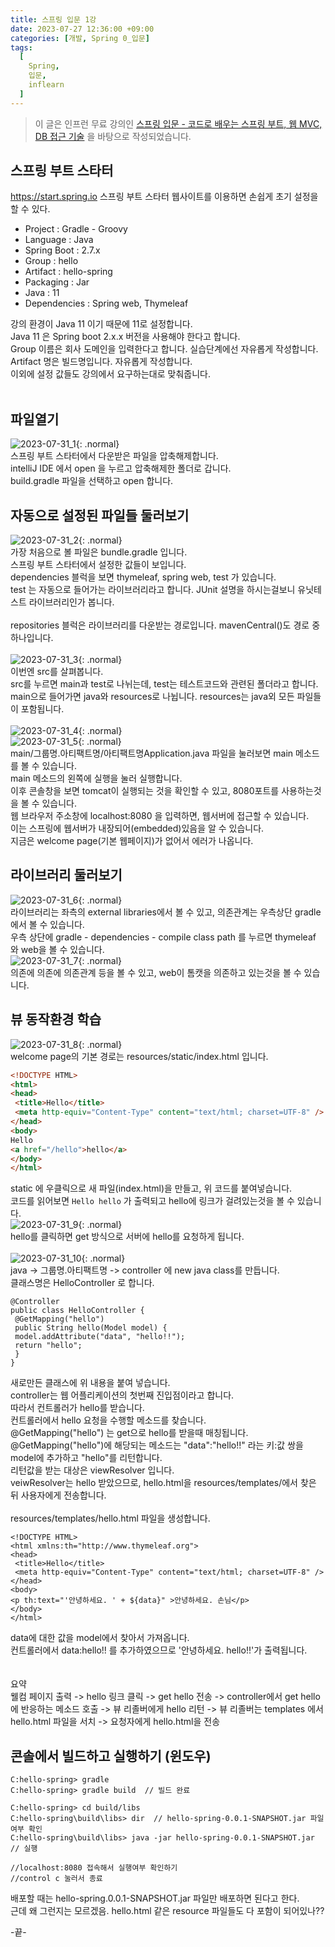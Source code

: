 ```yaml
---
title: 스프링 입문 1강
date: 2023-07-27 12:36:00 +09:00
categories: [개발, Spring 0_입문]
tags:
  [
    Spring,
	입문,
	inflearn
  ]
---
```


> 이 글은 인프런 무료 강의인 [스프링 입문 - 코드로 배우는 스프링 부트, 웹 MVC, DB 접근 기술](https://www.inflearn.com/course/%EC%8A%A4%ED%94%84%EB%A7%81-%EC%9E%85%EB%AC%B8-%EC%8A%A4%ED%94%84%EB%A7%81%EB%B6%80%ED%8A%B8) 을 바탕으로 작성되었습니다.<br>

## 스프링 부트 스타터
<https://start.spring.io>
스프링 부트 스타터 웹사이트를 이용하면 손쉽게 초기 설정을 할 수 있다.<br>

- Project : Gradle - Groovy
- Language : Java
- Spring Boot : 2.7.x
- Group : hello
- Artifact : hello-spring
- Packaging : Jar
- Java : 11
- Dependencies : Spring web, Thymeleaf

강의 환경이 Java 11 이기 때문에 11로 설정합니다.<br>
Java 11 은 Spring boot 2.x.x 버전을 사용해야 한다고 합니다. <br>
Group 이름은 회사 도메인을 입력한다고 합니다. 실습단계에선 자유롭게 작성합니다.<br>
Artifact 명은 빌드명입니다. 자유롭게 작성합니다. <br>
이외에 설정 값들도 강의에서 요구하는대로 맞춰줍니다.<br>
<br>

## 파일열기
![2023-07-31_1](https://github.com/Hoon1999/hoon1999.github.io/assets/100833901/99922be9-724c-4487-972b-3305f206d700){: .normal}<br>
스프링 부트 스타터에서 다운받은 파일을 압축해제합니다.<br>
intelliJ IDE 에서 open 을 누르고 압축해제한 폴더로 갑니다.<br>
build.gradle 파일을 선택하고 open 합니다.<br>

## 자동으로 설정된 파일들 둘러보기
![2023-07-31_2](https://github.com/Hoon1999/hoon1999.github.io/assets/100833901/83ab6e5f-ba8d-468f-9ab3-a79e6cd1711b){: .normal}<br>
가장 처음으로 볼 파일은 bundle.gradle 입니다.<br>
스프링 부트 스타터에서 설정한 값들이 보입니다.<br>
dependencies 블럭을 보면 thymeleaf, spring web, test 가 있습니다.<br>
test 는 자동으로 들어가는 라이브러리라고 합니다. JUnit 설명을 하시는걸보니 유닛테스트 라이브러리인가 봅니다.<br>
<br>
repositories 블럭은 라이브러리를 다운받는 경로입니다. mavenCentral()도 경로 중 하나입니다.<br>
<br>
![2023-07-31_3](https://github.com/Hoon1999/hoon1999.github.io/assets/100833901/730490c0-c032-4ee9-8e4f-bed093452d88){: .normal}<br>
이번엔 src를 살펴봅니다.<br>
src를 누르면 main과 test로 나뉘는데, test는 테스트코드와 관련된 폴더라고 합니다.<br>
main으로 들어가면 java와 resources로 나뉩니다. resources는 java외 모든 파일들이 포함됩니다.<br>
<br>
![2023-07-31_4](https://github.com/Hoon1999/hoon1999.github.io/assets/100833901/d5815080-2dbc-411c-aeb7-68891d7fd187){: .normal}<br>
![2023-07-31_5](https://github.com/Hoon1999/hoon1999.github.io/assets/100833901/09bc7342-d5ed-4915-8f43-f2b788cc00db){: .normal}<br>
main/그룹명.아티팩트명/아티팩트명Application.java 파일을 눌러보면 main 메소드를 볼 수 있습니다. <br>
main 메소드의 왼쪽에 실행을 눌러 실행합니다.<br>
이후 콘솔창을 보면 tomcat이 실행되는 것을 확인할 수 있고, 8080포트를 사용하는것을 볼 수 있습니다.<br>
웹 브라우저 주소창에 localhost:8080 을 입력하면, 웹서버에 접근할 수 있습니다.<br>
이는 스프링에 웹서버가 내장되어(embedded)있음을 알 수 있습니다.<br>
지금은 welcome page(기본 웹페이지)가 없어서 에러가 나옵니다.<br>

## 라이브러리 둘러보기
![2023-07-31_6](https://github.com/Hoon1999/hoon1999.github.io/assets/100833901/9b4b160a-2b39-4167-9289-6502e23224c6){: .normal}<br>
라이브러리는 좌측의 external libraries에서 볼 수 있고, 의존관계는 우측상단 gradle에서 볼 수 있습니다.<br>
우측 상단에 gradle - dependencies - compile class path 를 누르면 thymeleaf 와 web을 볼 수 있습니다.<br>
![2023-07-31_7](https://github.com/Hoon1999/hoon1999.github.io/assets/100833901/2b2015a6-fe5d-4b8c-ab96-dc7b5deca3dc){: .normal}<br>
의존에 의존에 의존관계 등을 볼 수 있고, web이 톰캣을 의존하고 있는것을 볼 수 있습니다.<br>

## 뷰 동작환경 학습
![2023-07-31_8](https://github.com/Hoon1999/hoon1999.github.io/assets/100833901/09f3d754-dc61-461b-a9f9-8e1b4afc997b){: .normal}<br>
welcome page의 기본 경로는 resources/static/index.html 입니다.<br>
```html
<!DOCTYPE HTML>
<html>
<head>
 <title>Hello</title>
 <meta http-equiv="Content-Type" content="text/html; charset=UTF-8" />
</head>
<body>
Hello
<a href="/hello">hello</a>
</body>
</html>
```
static 에 우클릭으로 새 파일(index.html)을 만들고, 위 코드를 붙여넣습니다.<br>
코드를 읽어보면 ```Hello hello``` 가 출력되고 hello에 링크가 걸려있는것을 볼 수 있습니다.<br>
![2023-07-31_9](https://github.com/Hoon1999/hoon1999.github.io/assets/100833901/9b3df09d-011b-49b9-951b-8c41a4732313){: .normal}<br>
hello를 클릭하면 get 방식으로 서버에 hello를 요청하게 됩니다.<br>
<br>
![2023-07-31_10](https://github.com/Hoon1999/hoon1999.github.io/assets/100833901/6ac5c876-b1fd-4e41-bec5-8460b511cdb9){: .normal}<br>
java -> 그룹명.아티팩트명 -> controller 에 new java class를 만듭니다.<br>
클래스명은 HelloController 로 합니다.<br>
```
@Controller
public class HelloController {
 @GetMapping("hello")
 public String hello(Model model) {
 model.addAttribute("data", "hello!!");
 return "hello";
 }
}
```
새로만든 클래스에 위 내용을 붙여 넣습니다.<br>
controller는 웹 어플리케이션의 첫번째 진입점이라고 합니다.<br>
따라서 컨트롤러가 hello를 받습니다. <br>
컨트롤러에서 hello 요청을 수행할 메소드를 찾습니다.<br>
@GetMapping("hello") 는 get으로 hello를 받을때 매칭됩니다.<br>
@GetMapping("hello")에 해당되는 메소드는 "data":"hello!!" 라는 키:값 쌍을 model에 추가하고 "hello"를 리턴합니다.<br>
리턴값을 받는 대상은 viewResolver 입니다.<br>
veiwResolver는 hello 받았으므로, hello.html을 resources/templates/에서 찾은 뒤 사용자에게 전송합니다.<br>
<br>
resources/templates/hello.html 파일을 생성합니다.<br>
```
<!DOCTYPE HTML>
<html xmlns:th="http://www.thymeleaf.org">
<head>
 <title>Hello</title>
 <meta http-equiv="Content-Type" content="text/html; charset=UTF-8" />
</head>
<body>
<p th:text="'안녕하세요. ' + ${data}" >안녕하세요. 손님</p>
</body>
</html>
```
data에 대한 값을 model에서 찾아서 가져옵니다. <br>
컨트롤러에서 data:hello!! 를 추가하였으므로 '안녕하세요. hello!!'가 출력됩니다.<br>
<br>
<br>
요약<br>
웰컴 페이지 출력 -> hello 링크 클릭 ->
get hello 전송 -> controller에서 get hello에 반응하는 메소드 호출 ->
뷰 리졸버에게 hello 리턴 -> 뷰 리졸버는 templates 에서 hello.html 파일을 서치 ->
요청자에게 hello.html을 전송

## 콘솔에서 빌드하고 실행하기 (윈도우)

```
C:hello-spring> gradle 
C:hello-spring> gradle build  // 빌드 완료

C:hello-spring> cd build/libs
C:hello-spring\build\libs> dir  // hello-spring-0.0.1-SNAPSHOT.jar 파일여부 확인
C:hello-spring\build\libs> java -jar hello-spring-0.0.1-SNAPSHOT.jar // 실행

//localhost:8080 접속해서 실행여부 확인하기
//control c 눌러서 종료
```
배포할 때는 hello-spring.0.0.1-SNAPSHOT.jar 파일만 배포하면 된다고 한다.<br>
근데 왜 그런지는 모르겠음. hello.html 같은 resource 파일들도 다 포함이 되어있나??<br>

-끝-